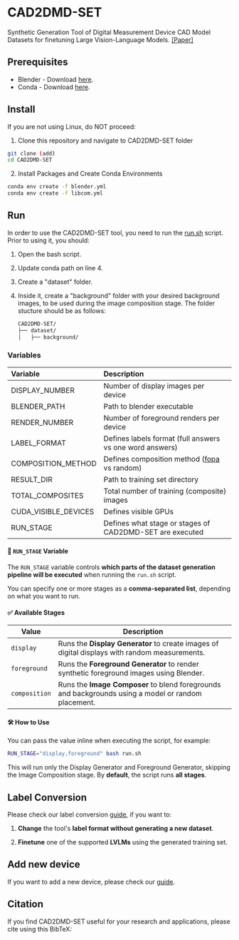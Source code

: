 # CAD2DMD-SET

Synthetic Generation Tool of Digital Measurement Device CAD Model Datasets for finetuning Large Vision-Language Models. [[Paper]]()

## Prerequisites

* Blender - Download [here](https://www.blender.org/).
* Conda - Download [here](https://docs.conda.io/projects/conda/en/stable/user-guide/install/linux.html).

## Install 

If you are not using Linux, do NOT proceed:

1. Clone this repository and navigate to CAD2DMD-SET folder

```bash
git clone (add)
cd CAD2DMD-SET
```
2. Install Packages and Create Conda Environments

```bash
conda env create -f blender.yml
conda env create -f libcom.yml
```

## Run

In order to use the CAD2DMD-SET tool, you need to run the [run.sh](run.sh) script. Prior to using it, you should:

1. Open the bash script.
1. Update conda path on line 4.
1. Create a "dataset" folder.
1. Inside it, create a "background" folder with your desired background images, to be used during the image composition stage. The folder stucture should be as follows:

    ```bash
    CAD2DMD-SET/
    ├── dataset/
    │   ├── background/  
    ```



### Variables

| Variable          | Description |
| :---------------- | :------      |
| DISPLAY_NUMBER    |   Number of display images per device        |
| BLENDER_PATH           |   Path to blender executable        |
| RENDER_NUMBER    |  Number of foreground renders per device        |
| LABEL_FORMAT |  Defines labels format (full answers vs one word answers)     |
|COMPOSITION_METHOD | Defines composition method ([fopa](https://github.com/bcmi/FOPA-Fast-Object-Placement-Assessment.git) vs random)
|RESULT_DIR | Path to training set directory
|TOTAL_COMPOSITES | Total number of training (composite) images
|CUDA_VISIBLE_DEVICES | Defines visible GPUs
|RUN_STAGE | Defines what stage or stages of CAD2DMD-SET are executed


#### 🧩 `RUN_STAGE` Variable

The `RUN_STAGE` variable controls **which parts of the dataset generation pipeline will be executed** when running the `run.sh` script.

You can specify one or more stages as a **comma-separated list**, depending on what you want to run.


#### ✅ Available Stages

| Value         | Description |
|---------------|-------------|
| `display`     | Runs the **Display Generator** to create images of digital displays with random measurements. |
| `foreground`  | Runs the **Foreground Generator** to render synthetic foreground images using Blender. |
| `composition` | Runs the **Image Composer** to blend foregrounds and backgrounds using a model or random placement. |



#### 🛠 How to Use

You can pass the value inline when executing the script, for example:

```bash
RUN_STAGE="display,foreground" bash run.sh
```

This will run only the Display Generator and Foreground Generator, skipping the Image Composition stage. By **default**, the script runs **all stages**.


## Label Conversion

Please check our label conversion [guide](convert_labels.md), if you want to: 

1. **Change** the tool's **label format without generating a new dataset**.

1. **Finetune** one of the supported **LVLMs** using the generated training set.


## Add new device

If you want to add a new device, please check our [guide](add_device.md).

## Citation

If you find CAD2DMD-SET useful for your research and applications, please cite using this BibTeX:

```BibTeX

```
